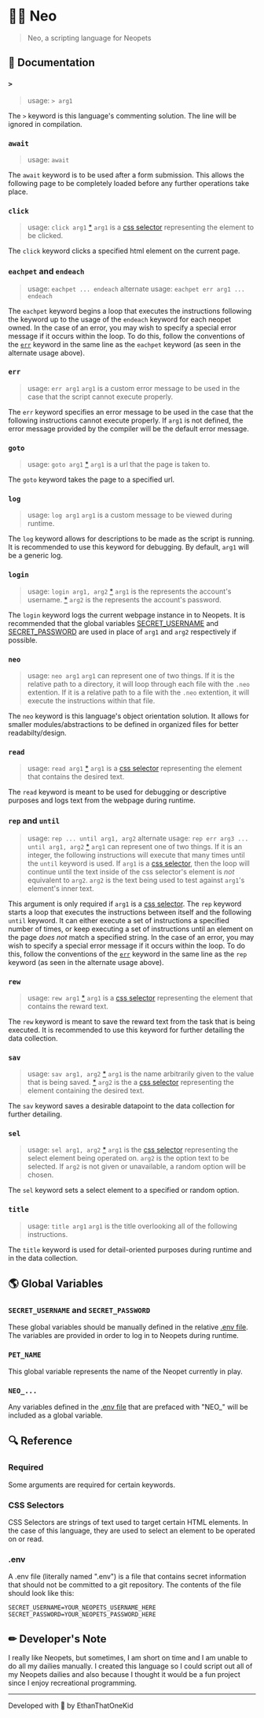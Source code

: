 # 🐱‍👤 Neo
> Neo, a scripting language for Neopets

## 📃 Documentation
### `>`
> usage: `> arg1`

The `>` keyword is this language's commenting solution. The line will be ignored in compilation.
### `await`
> usage: `await`

The `await` keyword is to be used after a form submission. This allows the following page to be completely loaded before any further operations take place.
### `click`
> usage: `click arg1`
> [*](#required) `arg1` is a [css selector](#css-selectors) representing the element to be clicked.

The `click` keyword clicks a specified html element on the current page.
### `eachpet` and `endeach`
> usage: `eachpet ... endeach`
> alternate usage: `eachpet err arg1 ... endeach`

The `eachpet` keyword begins a loop that executes the instructions following the keyword up to the usage of the `endeach` keyword for each neopet owned.
In the case of an error, you may wish to specify a special error message if it occurs within the loop. To do this, follow the conventions of the [`err`](#err) keyword in the same line as the `eachpet` keyword (as seen in the alternate usage above).
### `err`
> usage: `err arg1`
> `arg1` is a custom error message to be used in the case that the script cannot execute properly.

The `err` keyword specifies an error message to be used in the case that the following instructions cannot execute properly. If `arg1` is not defined,  the error message provided by the compiler will be the default error message.
### `goto`
> usage: `goto arg1`
> [*](#required) `arg1` is a url that the page is taken to.

The `goto` keyword takes the page to a specified url.
### `log`
> usage: `log arg1`
> `arg1` is a custom message to be viewed during runtime.

The `log` keyword allows for descriptions to be made as the script is running. It is recommended to use this keyword for debugging. By default, `arg1` will be a generic log.
### `login`
> usage: `login arg1, arg2`
> [*](#required) `arg1` is the represents the account's username.
> [*](#required) `arg2` is the represents the account's password.

The `login` keyword logs the current webpage instance in to Neopets. It is recommended that the global variables [SECRET_USERNAME](#secret_username) and [SECRET_PASSWORD](#secret_password) are used in place of `arg1` and `arg2` respectively if possible.
### `neo`
> usage: `neo arg1`
> `arg1` can represent one of two things. If it is the relative path to a directory, it will loop through each file with the `.neo` extention. If it is a relative path to a file with the `.neo` extention, it will execute the instructions within that file.

The `neo` keyword is this language's object orientation solution. It allows for smaller modules/abstractions to be defined in organized files for better readabilty/design.
### `read`
> usage: `read arg1`
> [*](#required) `arg1` is a [css selector](#css-selectors) representing the element that contains the desired text.

The `read` keyword is meant to be used for debugging or descriptive purposes and logs text from the webpage during runtime.
### `rep` and `until`
> usage: `rep ... until arg1, arg2`
> alternate usage: `rep err arg3 ... until arg1, arg2`
> [*](#required) `arg1` can represent one of two things. If it is an integer, the following instructions will execute that many times until the `until` keyword is used. If `arg1` is a [css selector](#css-selector), then the loop will continue until the text inside of the css selector's element is *not* equivalent to `arg2`.
> `arg2` is the text being used to test against `arg1`'s element's inner text. 

This argument is only required if `arg1` is a [css selector](#css-selector).
The `rep` keyword starts a loop that executes the instructions between itself and the following `until` keyword. It can either execute a set of instructions a specified number of times, or keep executing a set of instructions until an element on the page *does not* match a specified string.
In the case of an error, you may wish to specify a special error message if it occurs within the loop. To do this, follow the conventions of the [`err`](#err) keyword in the same line as the `rep` keyword (as seen in the alternate usage above).
### `rew`
> usage: `rew arg1`
> [*](#required) `arg1` is a [css selector](#css-selectors) representing the element that contains the reward text.

The `rew` keyword is meant to save the reward text from the task that is being executed. It is recommended to use this keyword for further detailing the data collection.
### `sav`
> usage: `sav arg1, arg2`
> [*](#required) `arg1` is the name arbitrarily given to the value that is being saved.
> [*](#required) `arg2` is the a [css selector](#css-selectors) representing the element containing the desired text.

The `sav` keyword saves a desirable datapoint to the data collection for further detailing.
### `sel`
> usage: `sel arg1, arg2`
> [*](#required) `arg1` is the [css selector](#css-selectors) representing the select element being operated on.
> `arg2` is the option text to be selected. If `arg2` is not given or unavailable, a random option will be chosen.

The `sel` keyword sets a select element to a specified or random option.
### `title`
> usage: `title arg1`
> `arg1` is the title overlooking all of the following instructions.

The `title` keyword is used for detail-oriented purposes during runtime and in the data collection.

## 🌎 Global Variables
### `SECRET_USERNAME` and `SECRET_PASSWORD`
These global variables should be manually defined in the relative [.env file](#.env). The variables are provided in order to log in to Neopets during runtime.
### `PET_NAME`
This global variable represents the name of the Neopet currently in play.
### `NEO_...`
Any variables defined in the [.env file](#.env) that are prefaced with "NEO_" will be included as a global variable.

## 🔍 Reference
### Required
Some arguments are required for certain keywords.
### CSS Selectors
CSS Selectors are strings of text used to target certain HTML elements. In the case of this language, they are used to select an element to be operated on or read.
### .env
A .env file (literally named ".env") is a file that contains secret information that should not be committed to a git repository. The contents of the file should look like this:
```
SECRET_USERNAME=YOUR_NEOPETS_USERNAME_HERE
SECRET_PASSWORD=YOUR_NEOPETS_PASSWORD_HERE
```

## ✏ Developer's Note
I really like Neopets, but sometimes, I am short on time and I am unable to do all my dailies manually. I created this language so I could script out all of my Neopets dailies and also because I thought it would be a fun project since I enjoy recreational programming.

---

Developed with 💖 by EthanThatOneKid